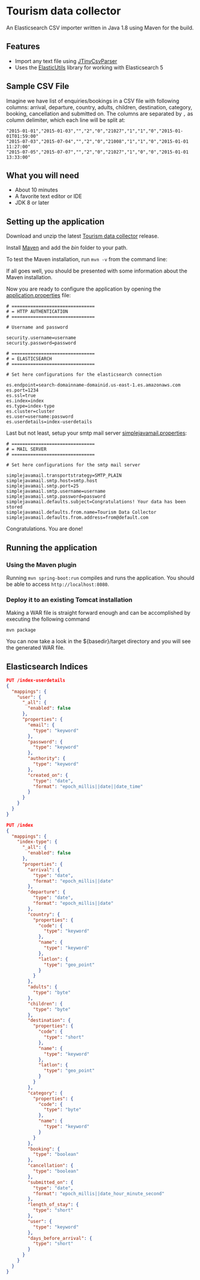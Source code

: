 # Tourism data collector

An Elasticsearch CSV importer written in Java 1.8 using Maven for the build.

## Features

* Import any text file using [JTinyCsvParser](https://github.com/bytefish/JTinyCsvParser)
* Uses the [ElasticUtils](https://github.com/bytefish/ElasticUtils) library for working with Elasticsearch 5

## Sample CSV File

Imagine we have list of enquiries/bookings in a CSV file with following columns: arrival, departure, country, adults, children, destination, category, booking, cancellation and submitted on. The columns are separated by ``,`` as column delimiter, which each line will be split at:

```
"2015-01-01","2015-01-03","","2","0","21027","1","1","0","2015-01-01T01:59:00"
"2015-07-03","2015-07-04","","2","0","21008","1","1","0","2015-01-01 11:27:00"
"2015-07-05","2015-07-07","","2","0","21027","1","0","0","2015-01-01 13:33:00"
```

## What you will need

* About 10 minutes
* A favorite text editor or IDE
* JDK 8 or later

## Setting up the application

Download and unzip the latest [Tourism data collector](https://github.com/idm-suedtirol/big-data-for-tourism/archive/master.zip) release.

Install [Maven](http://maven.apache.org/download.cgi) and add the _bin_ folder to your path.

To test the Maven installation, run `mvn -v` from the command line:

If all goes well, you should be presented with some information about the Maven installation.

Now you are ready to configure the application by opening the [application.properties](src/main/resources/application.properties) file:

```
# ===============================
# = HTTP AUTHENTICATION
# ===============================

# Username and password

security.username=username
security.password=password

# ===============================
# = ELASTICSEARCH
# ===============================

# Set here configurations for the elasticsearch connection

es.endpoint=search-domainname-domainid.us-east-1.es.amazonaws.com
es.port=1234
es.ssl=true
es.index=index
es.type=index-type
es.cluster=cluster
es.user=username:password
es.userdetails=index-userdetails
```

Last but not least, setup your smtp mail server [simplejavamail.properties](src/main/resources/simplejavamail.properties):

```
# ===============================
# = MAIL SERVER
# ===============================

# Set here configurations for the smtp mail server

simplejavamail.transportstrategy=SMTP_PLAIN
simplejavamail.smtp.host=smtp.host
simplejavamail.smtp.port=25
simplejavamail.smtp.username=username
simplejavamail.smtp.password=password
simplejavamail.defaults.subject=Congratulations! Your data has been stored
simplejavamail.defaults.from.name=Tourism Data Collector
simplejavamail.defaults.from.address=from@default.com
```

Congratulations. You are done!

## Running the application

### Using the Maven plugin

Running `mvn spring-boot:run` compiles and runs the application. You should be able to access `http://localhost:8080`.

### Deploy it to an existing Tomcat installation

Making a WAR file is straight forward enough and can be accomplished by executing the following command

`mvn package`

You can now take a look in the ${basedir}/target directory and you will see the generated WAR file.

## Elasticsearch Indices

```json
PUT /index-userdetails
{
  "mappings": {
    "user": {
      "_all": {
        "enabled": false
      },
      "properties": {
        "email": {
          "type": "keyword"
        },
        "password": {
          "type": "keyword"
        },
        "authority": {
          "type": "keyword"
        },
        "created_on": {
          "type": "date",
          "format": "epoch_millis||date||date_time"
        }
      }
    }
  }
}

PUT /index
{
  "mappings": {
    "index-type": {
      "_all": {
        "enabled": false
      },
      "properties": {
        "arrival": {
          "type": "date",
          "format": "epoch_millis||date"
        },
        "departure": {
          "type": "date",
          "format": "epoch_millis||date"
        },
        "country": {
          "properties": {
            "code": {
              "type": "keyword"
            },
            "name": {
              "type": "keyword"
            },
            "latlon": {
              "type": "geo_point"
            }
          }
        },
        "adults": {
          "type": "byte"
        },
        "children": {
          "type": "byte"
        },
        "destination": {
          "properties": {
            "code": {
              "type": "short"
            },
            "name": {
              "type": "keyword"
            },
            "latlon": {
              "type": "geo_point"
            }
          }
        },
        "category": {
          "properties": {
            "code": {
              "type": "byte"
            },
            "name": {
              "type": "keyword"
            }
          }
        },
        "booking": {
          "type": "boolean"
        },
        "cancellation": {
          "type": "boolean"
        },
        "submitted_on": {
          "type": "date",
          "format": "epoch_millis||date_hour_minute_second"
        },
        "length_of_stay": {
          "type": "short"
        },
        "user": {
          "type": "keyword"
        },
        "days_before_arrival": {
          "type": "short"
        }
      }
    }
  }
}
```
